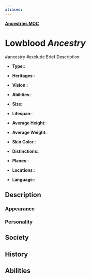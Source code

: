 ```yaml
---
aliases: 
---
```

**[Ancestries MOC](../../_MOC/Myrria%20MOC.md#Ancestries)**
# Lowblood *Ancestry*
#ancestry #exclude
Brief Description

- **Type**:: 
- **Heritages**:: 
- **Vision**:: 
- **Abilities**:: 

- **Size**:: 
- **Lifespan**:: 
- **Average Height**:: 
- **Average Weight**:: 
- **Skin Color**:: 
- **Distinctions**:: 

- **Planes**:: 
- **Locations**:: 
- **Language**:: 

## Description
### Appearance

### Personality

## Society

## History

## Abilities
